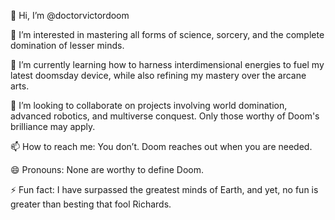 👋 Hi, I’m @doctorvictordoom

👀 I’m interested in mastering all forms of science, sorcery, and the complete domination of lesser minds.

🌱 I’m currently learning how to harness interdimensional energies to fuel my latest doomsday device, while also refining my mastery over the arcane arts.

💞️ I’m looking to collaborate on projects involving world domination, advanced robotics, and multiverse conquest. Only those worthy of Doom's brilliance may apply.

📫 How to reach me: You don’t. Doom reaches out when you are needed.

😄 Pronouns: None are worthy to define Doom.

⚡ Fun fact: I have surpassed the greatest minds of Earth, and yet, no fun is greater than besting that fool Richards.
